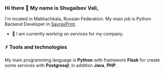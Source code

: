 ### Hi there 👋 My name is Shugaibov Vali,
I'm located in Makhachkala, Russian Federation.
My main job is Python Backend Developer in [SayraxPrint](https://sayraxprint.ru/).

- 🔭 I am currently working on services for my company.

### ⚡ Tools and technologies
My main programming language is __Python__ with framework __Flask__ for create some services with __Postgresql__, in addition __Java__, __PHP__.
